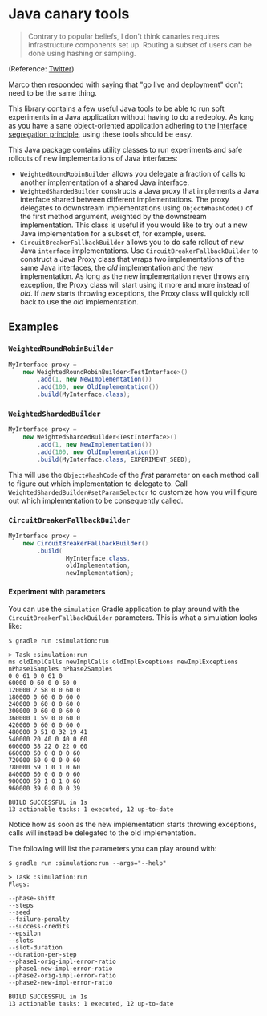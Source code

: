 Java canary tools
=================
> Contrary to popular beliefs, I don't think canaries requires infrastructure components set up. Routing a subset of users can be done using hashing or sampling.

(Reference: [Twitter](https://twitter.com/JensRantil/status/1436330953434091524))

Marco then
[responded](https://twitter.com/gentoomaniac/status/1436633272403087364) with
saying that "go live and deployment" don't need to be the same thing.

This library contains a few useful Java tools to be able to run soft
experiments in a Java application without having to do a redeploy. As long as
you have a sane object-oriented application adhering to the [Interface
segregation
principle](https://en.wikipedia.org/wiki/Interface_segregation_principle),
using these tools should be easy.

This Java package contains utility classes to run experiments and safe rollouts
of new implementations of Java interfaces:

 * `WeightedRoundRobinBuilder` allows you delegate a fraction of calls to
   another implementation of a shared Java interface.
 * `WeightedShardedBuilder` constructs a Java proxy that implements a Java
   interface shared between different implementations. The proxy delegates to
   downstream implementations using `Object#hashCode()` of the first method
   argument, weighted by the downstream implementation. This class is useful if
   you would like to try out a new Java implementation for a subset of, for
   example, users.
 * `CircuitBreakerFallbackBuilder` allows you to do safe rollout of new Java
   `interface` implementations. Use `CircuitBreakerFallbackBuilder` to
   construct a Java Proxy class that wraps two implementations of the same Java
   interfaces, the _old_ implementation and the _new_ implementation. As long as
   the new implementation never throws any exception, the Proxy class will start
   using it more and more instead of _old_. If _new_ starts throwing exceptions,
   the Proxy class will quickly roll back to use the _old_ implementation.

Examples
--------
### `WeightedRoundRobinBuilder`

```java
MyInterface proxy =
    new WeightedRoundRobinBuilder<TestInterface>()
        .add(1, new NewImplementation())
        .add(100, new OldImplementation())
        .build(MyInterface.class);
```

### `WeightedShardedBuilder`

```java
MyInterface proxy =
    new WeightedShardedBuilder<TestInterface>()
        .add(1, new NewImplementation())
        .add(100, new OldImplementation())
        .build(MyInterface.class, EXPERIMENT_SEED);
```
This will use the `Object#hashCode` of the _first_ parameter on each method
call to figure out which implementation to delegate to. Call
`WeightedShardedBuilder#setParamSelector` to customize how you will figure out
which implementation to be consequently called.

### `CircuitBreakerFallbackBuilder`

```java
MyInterface proxy =
    new CircuitBreakerFallbackBuilder()
        .build(
                MyInterface.class,
                oldImplementation,
                newImplementation);
```

#### Experiment with parameters

You can use the `simulation` Gradle application to play around with the
`CircuitBreakerFallbackBuilder` parameters. This is what a simulation looks like:

```
$ gradle run :simulation:run

> Task :simulation:run
ms oldImplCalls newImplCalls oldImplExceptions newImplExceptions nPhase1Samples nPhase2Samples
0 0 61 0 0 61 0
60000 0 60 0 0 60 0
120000 2 58 0 0 60 0
180000 0 60 0 0 60 0
240000 0 60 0 0 60 0
300000 0 60 0 0 60 0
360000 1 59 0 0 60 0
420000 0 60 0 0 60 0
480000 9 51 0 32 19 41
540000 20 40 0 40 0 60
600000 38 22 0 22 0 60
660000 60 0 0 0 0 60
720000 60 0 0 0 0 60
780000 59 1 0 1 0 60
840000 60 0 0 0 0 60
900000 59 1 0 1 0 60
960000 39 0 0 0 0 39

BUILD SUCCESSFUL in 1s
13 actionable tasks: 1 executed, 12 up-to-date
```
Notice how as soon as the new implementation starts throwing exceptions, calls
will instead be delegated to the old implementation.

The following will list the parameters you can play around with:
```
$ gradle run :simulation:run --args="--help"

> Task :simulation:run
Flags:

--phase-shift
--steps
--seed
--failure-penalty
--success-credits
--epsilon
--slots
--slot-duration
--duration-per-step
--phase1-orig-impl-error-ratio
--phase1-new-impl-error-ratio
--phase2-orig-impl-error-ratio
--phase2-new-impl-error-ratio

BUILD SUCCESSFUL in 1s
13 actionable tasks: 1 executed, 12 up-to-date
```
